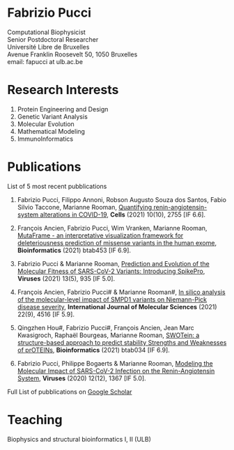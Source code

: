 # Fabrizio Pucci

Computational Biophysicist\
Senior Postdoctoral Researcher\
Université Libre de Bruxelles\
Avenue Franklin Roosevelt 50, 1050 Bruxelles\
email: fapucci at ulb.ac.be

# Research Interests

1. Protein Engineering and Design
2. Genetic Variant Analysis 
3. Molecular Evolution
4. Mathematical Modeling
5. ImmunoInformatics

# Publications 

List of 5 most recent pubblications

1. Fabrizio Pucci, Filippo Annoni, Robson Augusto Souza dos Santos, Fabio Silvio Taccone, Marianne Rooman, 
[Quantifying  renin-angiotensin-system alterations in COVID-19](https://www.mdpi.com/2073-4409/10/10/2755), **Cells** (2021) 10(10), 2755 [IF 6.6]. 

1. François Ancien, Fabrizio Pucci, Wim Vranken, Marianne Rooman, 
[MutaFrame - an interpretative visualization framework for deleteriousness prediction of missense variants in the human exome](https://academic.oup.com/bioinformatics/advance-article/doi/10.1093/bioinformatics/btab453/6308935), **Bioinformatics** (2021) btab453 [IF 6.9]. 

2. Fabrizio Pucci & Marianne Rooman, 
[Prediction and Evolution of the Molecular Fitness of SARS-CoV-2 Variants: Introducing SpikePro](https://www.mdpi.com/1999-4915/13/5/935), **Viruses** (2021) 13(5), 935 [IF 5.0]. 

3. François Ancien, Fabrizio Pucci# & Marianne Rooman#, 
[In silico analysis of the molecular-level impact of SMPD1 variants on Niemann-Pick disease severity](https://www.mdpi.com/1422-0067/22/9/4516), **International Journal of Molecular Sciences** (2021) 22(9), 4516 [IF 5.9]. 

4. Qingzhen Hou#, Fabrizio Pucci#, François Ancien, Jean Marc Kwasigroch, Raphaël Bourgeas, Marianne Rooman,
[SWOTein: a structure-based approach to predict stability Strengths and Weaknesses of prOTEINs](https://academic.oup.com/bioinformatics/advance-article-abstract/doi/10.1093/bioinformatics/btab034/6104845), **Bioinformatics** (2021) btab034 [IF 6.9]. 

5. Fabrizio Pucci, Philippe Bogaerts & Marianne Rooman,
[Modeling the Molecular Impact of SARS-CoV-2 Infection on the Renin-Angiotensin System](https://www.mdpi.com/1999-4915/12/12/1367),
**Viruses** (2020) 12(12), 1367 [IF 5.0]. 


Full List of pubblications on [Google Scholar](https://scholar.google.it/citations?user=ZkTBzvwAAAAJ&hl=it)


# Teaching 

Biophysics and structural bioinformatics I, II (ULB)
